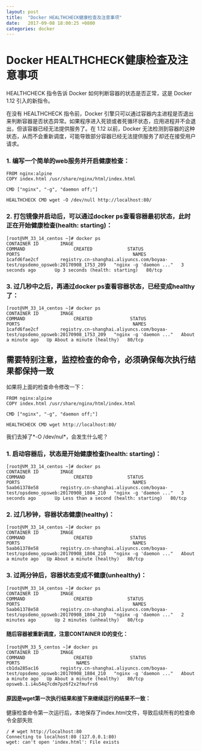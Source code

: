 ```yaml
---
layout: post
title:  "Docker HEALTHCHECK健康检查及注意事项"
date:   2017-09-08 18:00:25 +0800
categories: docker
---
```


# Docker HEALTHCHECK健康检查及注意事项


HEALTHCHECK 指令告诉 Docker 如何判断容器的状态是否正常，这是 Docker 1.12 引入的新指令。

在没有 HEALTHCHECK 指令前，Docker 引擎只可以通过容器内主进程是否退出来判断容器是否状态异常。如果程序进入死锁或者死循环状态，应用进程并不会退出，但该容器已经无法提供服务了。在 1.12 以前，Docker 无法检测到容器的这种状态，从而不会重新调度，可能导致部分容器已经无法提供服务了却还在接受用户请求。


### 1. 编写一个简单的web服务并开启健康检查：
```
FROM nginx:alpine
COPY index.html /usr/share/nginx/html/index.html

CMD ["nginx", "-g", "daemon off;"]

HEALTHCHECK CMD wget -O /dev/null http://localhost:80/

```


### 2. 打包镜像并启动后，可以通过docker ps查看容器最初状态，此时正在开始健康检查(health: starting)：
```
[root@VM_33_14_centos ~]# docker ps
CONTAINER ID        IMAGE                                                                           COMMAND                  CREATED             STATUS                            PORTS                                          NAMES
1cafd6fae2cf        registry.cn-shanghai.aliyuncs.com/boyaa-test/opsdemo_opsweb:20170908_1753_209   "nginx -g 'daemon ..."   3 seconds ago       Up 3 seconds (health: starting)   80/tcp
```


### 3. 过几秒中之后，再通过docker ps查看容器状态，已经变成healthy了：
```
[root@VM_33_14_centos ~]# docker ps
CONTAINER ID        IMAGE                                                                           COMMAND                  CREATED              STATUS                        PORTS                                          NAMES
1cafd6fae2cf        registry.cn-shanghai.aliyuncs.com/boyaa-test/opsdemo_opsweb:20170908_1753_209   "nginx -g 'daemon ..."   About a minute ago   Up About a minute (healthy)   80/tcp 
```







## 需要特别注意，监控检查的命令，必须确保每次执行结果都保持一致
如果将上面的检查命令修改一下：
```
FROM nginx:alpine
COPY index.html /usr/share/nginx/html/index.html

CMD ["nginx", "-g", "daemon off;"]

HEALTHCHECK CMD wget http://localhost:80/
```
我们去掉了*-O /dev/nul*，会发生什么呢？


### 1. 启动容器后，状态是开始健康检查(health: starting)：
```
[root@VM_33_14_centos ~]# docker ps
CONTAINER ID        IMAGE                                                                           COMMAND                  CREATED             STATUS                                     PORTS                                          NAMES
5aab61378e58        registry.cn-shanghai.aliyuncs.com/boyaa-test/opsdemo_opsweb:20170908_1804_210   "nginx -g 'daemon ..."   3 seconds ago       Up Less than a second (health: starting)   80/tcp
```


### 2. 过几秒钟，容器状态健康(healthy)：
```
[root@VM_33_14_centos ~]# docker ps
CONTAINER ID        IMAGE                                                                           COMMAND                  CREATED              STATUS                        PORTS                                          NAMES
5aab61378e58        registry.cn-shanghai.aliyuncs.com/boyaa-test/opsdemo_opsweb:20170908_1804_210   "nginx -g 'daemon ..."   About a minute ago   Up About a minute (healthy)   80/tcp 
```


### 3. 过两分钟后，容器状态变成不健康(unhealthy)：
```
[root@VM_33_14_centos ~]# docker ps
CONTAINER ID        IMAGE                                                                           COMMAND                  CREATED             STATUS                     PORTS                                          NAMES
5aab61378e58        registry.cn-shanghai.aliyuncs.com/boyaa-test/opsdemo_opsweb:20170908_1804_210   "nginx -g 'daemon ..."   2 minutes ago       Up 2 minutes (unhealthy)   80/tcp 
```

#### 随后容器被重新调度，**注意CONTAINER ID的变化**：
```
[root@VM_33_5_centos ~]# docker ps
CONTAINER ID        IMAGE                                                                           COMMAND                  CREATED              STATUS                        PORTS                     NAMES
cb1da285ac16        registry.cn-shanghai.aliyuncs.com/boyaa-test/opsdemo_opsweb:20170908_1804_210   "nginx -g 'daemon ..."   About a minute ago   Up About a minute (healthy)   80/tcp                    opsweb.1.i4u54q7cdm7pz6f2x2fmufrs6
```


#### 原因是wget第一次执行结果和接下来继续运行的**结果不一致**：
健康检查命令第一次运行后，本地保存了index.html文件，导致后续所有的检查命令全部失败
```
/ # wget http://localhost:80
Connecting to localhost:80 (127.0.0.1:80)
wget: can't open 'index.html': File exists
```





